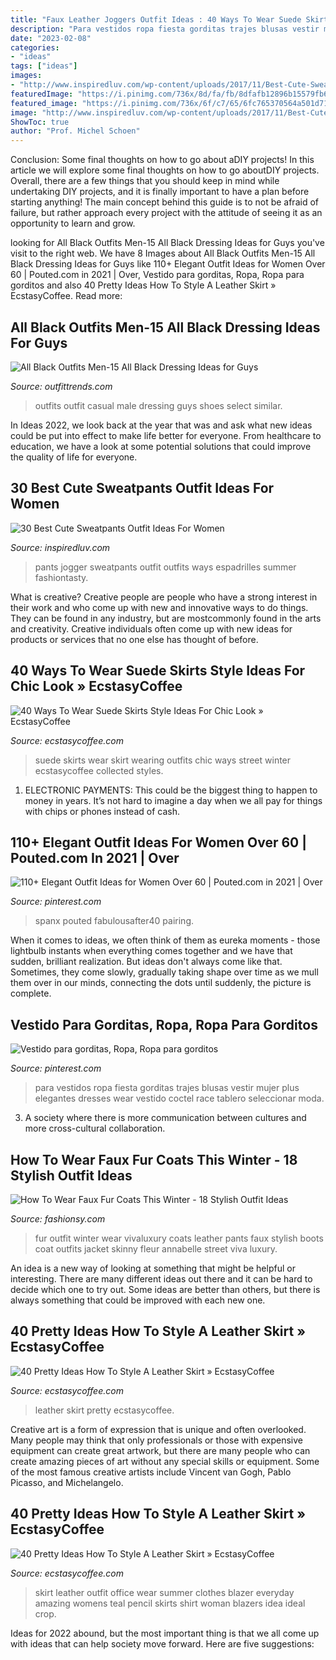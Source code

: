 ```yaml
---
title: "Faux Leather Joggers Outfit Ideas : 40 Ways To Wear Suede Skirts Style Ideas For Chic Look » Ecstasycoffee"
description: "Para vestidos ropa fiesta gorditas trajes blusas vestir mujer plus elegantes dresses wear vestido coctel race tablero seleccionar moda"
date: "2023-02-08"
categories:
- "ideas"
tags: ["ideas"]
images:
- "http://www.inspiredluv.com/wp-content/uploads/2017/11/Best-Cute-Sweatpants-Outfit-Ideas-For-Women-21.jpg"
featuredImage: "https://i.pinimg.com/736x/8d/fa/fb/8dfafb12896b15579fb614c766fc0be7.jpg"
featured_image: "https://i.pinimg.com/736x/6f/c7/65/6fc765370564a501d71fe59d1dfb5332--fashion-ideas.jpg"
image: "http://www.inspiredluv.com/wp-content/uploads/2017/11/Best-Cute-Sweatpants-Outfit-Ideas-For-Women-21.jpg"
ShowToc: true
author: "Prof. Michel Schoen"
---
```



Conclusion: Some final thoughts on how to go about aDIY projects!
In this article we will explore some final thoughts on how to go aboutDIY projects. Overall, there are a few things that you should keep in mind while undertaking DIY projects, and it is finally important to have a plan before starting anything! The main concept behind this guide is to not be afraid of failure, but rather approach every project with the attitude of seeing it as an opportunity to learn and grow.

	

		
looking for All Black Outfits Men-15 All Black Dressing Ideas for Guys you've visit to the right web. We have 8 Images about All Black Outfits Men-15 All Black Dressing Ideas for Guys like 110+ Elegant Outfit Ideas for Women Over 60 | Pouted.com in 2021 | Over, Vestido para gorditas, Ropa, Ropa para gorditos and also 40 Pretty Ideas How To Style A Leather Skirt » EcstasyCoffee. Read more:
		
    
## All Black Outfits Men-15 All Black Dressing Ideas For Guys

<img loading=lazy src="http://www.outfittrends.com/wp-content/uploads/2015/07/black-male-casual-outfit-5.jpg" onerror="this.onerror=null;this.src='https://tse2.mm.bing.net/th?id=OIP.MzJEuWsqKrkxPSDZ1lk3hAAAAA&amp;pid=15.1';" alt="All Black Outfits Men-15 All Black Dressing Ideas for Guys">

_Source: outfittrends.com_

>outfits outfit casual male dressing guys shoes select similar. 

	

In Ideas 2022, we look back at the year that was and ask what new ideas could be put into effect to make life better for everyone. From healthcare to education, we have a look at some potential solutions that could improve the quality of life for everyone.

    
## 30 Best Cute Sweatpants Outfit Ideas For Women

<img loading=lazy src="http://www.inspiredluv.com/wp-content/uploads/2017/11/Best-Cute-Sweatpants-Outfit-Ideas-For-Women-21.jpg" onerror="this.onerror=null;this.src='https://tse1.mm.bing.net/th?id=OIP.r0DvsefMGmwc07PWOubPoQHaLI&amp;pid=15.1';" alt="30 Best Cute Sweatpants Outfit Ideas For Women">

_Source: inspiredluv.com_

>pants jogger sweatpants outfit outfits ways espadrilles summer fashiontasty. 

	

What is creative?
Creative people are people who have a strong interest in their work and who come up with new and innovative ways to do things. They can be found in any industry, but are mostcommonly found in the arts and creativity. Creative individuals often come up with new ideas for products or services that no one else has thought of before.

    
## 40 Ways To Wear Suede Skirts Style Ideas For Chic Look » EcstasyCoffee

<img loading=lazy src="https://i0.wp.com/www.ecstasycoffee.com/wp-content/uploads/2016/12/Suede-Skirt-Outfits13.jpg?resize=615%2C922" onerror="this.onerror=null;this.src='https://tse3.mm.bing.net/th?id=OIP.xmbNzPrut_eYHS4DRIAoygHaLG&amp;pid=15.1';" alt="40 Ways To Wear Suede Skirts Style Ideas For Chic Look » EcstasyCoffee">

_Source: ecstasycoffee.com_

>suede skirts wear skirt wearing outfits chic ways street winter ecstasycoffee collected styles. 

	

1. ELECTRONIC PAYMENTS: This could be the biggest thing to happen to money in years. It’s not hard to imagine a day when we all pay for things with chips or phones instead of cash. 

    
## 110+ Elegant Outfit Ideas For Women Over 60 | Pouted.com In 2021 | Over

<img loading=lazy src="https://i.pinimg.com/736x/8d/fa/fb/8dfafb12896b15579fb614c766fc0be7.jpg" onerror="this.onerror=null;this.src='https://tse1.mm.bing.net/th?id=OIP.3qLSNzkBPCDGkkDUWo4VDwHaLH&amp;pid=15.1';" alt="110+ Elegant Outfit Ideas for Women Over 60 | Pouted.com in 2021 | Over">

_Source: pinterest.com_

>spanx pouted fabulousafter40 pairing. 

	

When it comes to ideas, we often think of them as eureka moments - those lightbulb instants when everything comes together and we have that sudden, brilliant realization. But ideas don't always come like that. Sometimes, they come slowly, gradually taking shape over time as we mull them over in our minds, connecting the dots until suddenly, the picture is complete.

    
## Vestido Para Gorditas, Ropa, Ropa Para Gorditos

<img loading=lazy src="https://i.pinimg.com/736x/6f/c7/65/6fc765370564a501d71fe59d1dfb5332--fashion-ideas.jpg" onerror="this.onerror=null;this.src='https://tse3.mm.bing.net/th?id=OIP.o9OOtvvEtixYslUHqy0DowDMEx&amp;pid=15.1';" alt="Vestido para gorditas, Ropa, Ropa para gorditos">

_Source: pinterest.com_

>para vestidos ropa fiesta gorditas trajes blusas vestir mujer plus elegantes dresses wear vestido coctel race tablero seleccionar moda. 

	

3. A society where there is more communication between cultures and more cross-cultural collaboration. 

    
## How To Wear Faux Fur Coats This Winter - 18 Stylish Outfit Ideas

<img loading=lazy src="http://fashionsy.com/wp-content/uploads/2015/01/Level99_stretch_leather_Janice_ultra_skinny_pants_in_black.jpg" onerror="this.onerror=null;this.src='https://tse2.mm.bing.net/th?id=OIP.jRoSZyhdoBvlpeyh2y7YMgHaLH&amp;pid=15.1';" alt="How To Wear Faux Fur Coats This Winter - 18 Stylish Outfit Ideas">

_Source: fashionsy.com_

>fur outfit winter wear vivaluxury coats leather pants faux stylish boots coat outfits jacket skinny fleur annabelle street viva luxury. 

	

An idea is a new way of looking at something that might be helpful or interesting. There are many different ideas out there and it can be hard to decide which one to try out. Some ideas are better than others, but there is always something that could be improved with each new one.

    
## 40 Pretty Ideas How To Style A Leather Skirt » EcstasyCoffee

<img loading=lazy src="https://i0.wp.com/www.ecstasycoffee.com/wp-content/uploads/2016/11/leather-skirt7.jpg?resize=726%2C1049" onerror="this.onerror=null;this.src='https://tse4.mm.bing.net/th?id=OIP.27UKCvEldbfjfnPGxi2xaAHaKs&amp;pid=15.1';" alt="40 Pretty Ideas How To Style A Leather Skirt » EcstasyCoffee">

_Source: ecstasycoffee.com_

>leather skirt pretty ecstasycoffee. 

	

Creative art is a form of expression that is unique and often overlooked. Many people may think that only professionals or those with expensive equipment can create great artwork, but there are many people who can create amazing pieces of art without any special skills or equipment. Some of the most famous creative artists include Vincent van Gogh, Pablo Picasso, and Michelangelo.

    
## 40 Pretty Ideas How To Style A Leather Skirt » EcstasyCoffee

<img loading=lazy src="https://i0.wp.com/www.ecstasycoffee.com/wp-content/uploads/2016/11/leather-skirt29.jpg?resize=683%2C1024" onerror="this.onerror=null;this.src='https://tse4.mm.bing.net/th?id=OIP.C0NzqysuwZRisummYr73MAHaLG&amp;pid=15.1';" alt="40 Pretty Ideas How To Style A Leather Skirt » EcstasyCoffee">

_Source: ecstasycoffee.com_

>skirt leather outfit office wear summer clothes blazer everyday amazing womens teal pencil skirts shirt woman blazers idea ideal crop. 

	

Ideas for 2022 abound, but the most important thing is that we all come up with ideas that can help society move forward. Here are five suggestions: 

